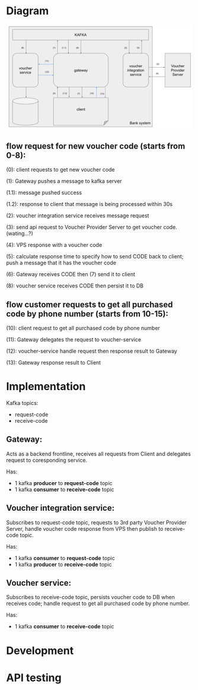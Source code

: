 # Diagram
![flow diagram svg](flow-diagram.svg "flow diagram")

## flow request for new voucher code (starts from 0-8):
(0): client requests to get new voucher code

(1): Gateway pushes a message to kafka server

(1.1): message pushed success

(1.2): response to client that message is being processed within 30s

(2): voucher integration service receives message request

(3): send api request to Voucher Provider Server to get voucher code. (wating...?)

(4): VPS response with a voucher code

(5): calculate response time to specify how to send CODE back to client; push a message that it has the voucher code

(6): Gateway receives CODE then (7) send it to client

(8): voucher service receives CODE then persist it to DB

## flow customer requests to get all purchased code by phone number (starts from 10-15):
(10): client request to get all purchased code by phone number

(11): Gateway delegates the request to voucher-service

(12): voucher-service handle request then response result to Gateway

(13): Gateway response result to Client


# Implementation
Kafka topics:
- request-code
- receive-code

## Gateway:
Acts as a backend frontline, receives all requests from Client and delegates request to coresponding service.

Has:
- 1 kafka **producer** to **request-code** topic
- 1 kafka **consumer** to **receive-code** topic

## Voucher integration service:
Subscribes to request-code topic, requests to 3rd party Voucher Provider Server, handle voucher code response from VPS then publish to receive-code topic.

Has:
- 1 kafka **consumer** to **request-code** topic
- 1 kafka **producer** to **receive-code** topic

## Voucher service:
Subscribes to receive-code topic, persists voucher code to DB when receives code; handle request to get all purchased code by phone number.

Has:
- 1 kafka **consumer** to **receive-code** topic

# Development

# API testing
